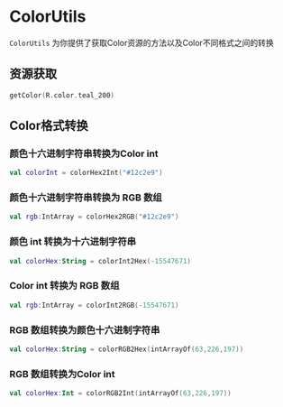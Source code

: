 # ColorUtils

`ColorUtils` 为你提供了获取Color资源的方法以及Color不同格式之间的转换

## 资源获取

```kotlin
getColor(R.color.teal_200)
```

## Color格式转换

### 颜色十六进制字符串转换为Color int

```kotlin
val colorInt = colorHex2Int("#12c2e9")
```

### 颜色十六进制字符串转换为 RGB 数组

```kotlin
val rgb:IntArray = colorHex2RGB("#12c2e9")
```

### 颜色 int 转换为十六进制字符串

```kotlin
val colorHex:String = colorInt2Hex(-15547671)
```

### Color int 转换为 RGB 数组

```kotlin
val rgb:IntArray = colorInt2RGB(-15547671)
```

### RGB 数组转换为颜色十六进制字符串

```kotlin
val colorHex:String = colorRGB2Hex(intArrayOf(63,226,197))
```

### RGB 数组转换为Color int

```kotlin
val colorHex:Int = colorRGB2Int(intArrayOf(63,226,197))
```